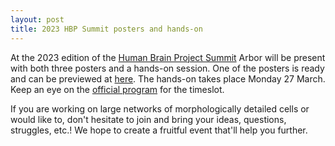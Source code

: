 ```yaml
---
layout: post
title: 2023 HBP Summit posters and hands-on
---
```


At the 2023 edition of the [Human Brain Project Summit](https://summit2023.humanbrainproject.eu) Arbor will be present with both three posters and a hands-on session. One of the posters is ready and can be previewed at [here](https://github.com/thorstenhater/hbpsc-2023). The hands-on takes place Monday 27 March. Keep an eye on the [official program](https://summit2023.humanbrainproject.eu/program/) for the timeslot.

If you are working on large networks of morphologically detailed cells or would like to, don't hesitate to join and bring your ideas, questions, struggles, etc.! We hope to create a fruitful event that'll help you further.

